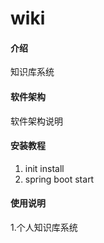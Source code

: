 # wiki

#### 介绍
知识库系统

#### 软件架构
软件架构说明


#### 安装教程

1.  init install
2.  spring boot start

#### 使用说明

1.个人知识库系统




